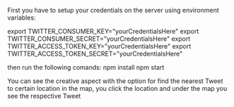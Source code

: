 First you have to setup your credentials on the server using environment variables:

export TWITTER_CONSUMER_KEY="yourCredentialsHere"
export TWITTER_CONSUMER_SECRET="yourCredentialsHere"
export TWITTER_ACCESS_TOKEN_KEY="yourCredentialsHere"
export TWITTER_ACCESS_TOKEN_SECRET="yourCredentialsHere"

then run the following comands:
 npm install
npm start


You can see the creative aspect with the option for find the nearest Tweet to certain location in the map, you click the location and under the map you see the respective Tweet